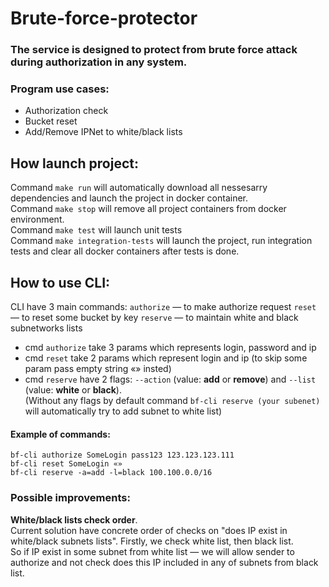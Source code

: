 # Brute-force-protector
### The service is designed to protect from brute force attack during authorization in any system. 

### Program use cases: 
- Authorization check
- Bucket reset
- Add/Remove IPNet to white/black lists

## How launch project: 

Command `make run` will automatically download all nessesarry dependencies and launch the project in docker container. <br />
Command `make stop` will remove all project containers from docker environment. <br />
Command `make test` will launch unit tests <br />
Command `make integration-tests` will launch the project, run integration tests and clear all docker containers after tests is done. <br />

## How to use CLI:

CLI have 3 main commands: 
`authorize` — to make authorize request
`reset` — to reset some bucket by key
`reserve` — to maintain white and black subnetworks lists

- cmd `authorize` take 3 params which represents login, password and ip <br />
- cmd `reset` take 2 params which represent login and ip (to skip some param pass empty string «» insted) <br />
- cmd `reserve` have 2 flags: `--action` (value: **add** or **remove**) and `--list` (value: **white** or **black**). <br />
(Without any flags by default command `bf-cli reserve (your subenet)` will automatically try to add subnet to white list)

#### Example of commands: 
	bf-cli authorize SomeLogin pass123 123.123.123.111
	bf-cli reset SomeLogin «»
	bf-cli reserve -a=add -l=black 100.100.0.0/16

### Possible improvements:

__White/black lists check order__. <br /> Current solution have concrete order of checks on "does IP exist in white/black subnets lists". Firstly, we check white list, then black list.  <br />
So if IP exist in some subnet from white list — we will allow sender to authorize and not check does this IP included in any of subnets from black list. 

